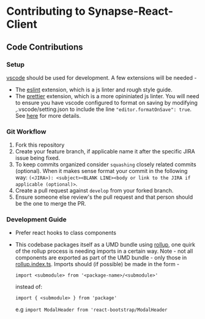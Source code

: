 # Contributing to Synapse-React-Client

## Code Contributions

### Setup

[vscode](https://code.visualstudio.com/) should be used for development. A few extensions will be needed -

- The [eslint](https://github.com/Microsoft/vscode-eslint) extension, which is a js linter and rough style guide.
- The [prettier](https://github.com/prettier/prettier) extension, which is a more opininiated js linter. You will need to ensure you have vscode configured to format on saving by modifying ,.vscode/setting.json to include the line `"editor.formatOnSave": true`. See [here](https://code.visualstudio.com/updates/v1_6#_format-on-save) for more details.

### Git Workflow

1. Fork this repository
2. Create your feature branch, if applicable name it after the specific JIRA issue being fixed.
3. To keep commits organized consider `squashing` closely related commits (optional). When it makes sense format your commit in the following way: `(<JIRA>): <subject><BLANK LINE><body or link to the JIRA if applicable (optional)>`.
4. Create a pull request against `develop` from your forked branch.
5. Ensure someone else review's the pull request and that person should be the one to merge the PR.

### Development Guide

- Prefer react hooks to class components
- This codebase packages itself as a UMD bundle using [rollup](https://rollupjs.org/guide/en/), one quirk of the rollup process is needing imports in a certain way. Note - not all components are exported as part of the UMD bundle - only those in [rollup.index.ts](./src/lib/rollup.index.ts). Imports should (if possible) be made in the form -

  `import <submodule> from '<package-name>/<submodule>'`

  instead of:

  `import { <submodule> } from 'package'`

  e.g `import ModalHeader from 'react-bootstrap/ModalHeader`

 
